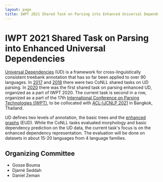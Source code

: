 ```yaml
---
layout: page
title: IWPT 2021 Shared Task on Parsing into Enhanced Universal Dependencies
---
```


# IWPT 2021 Shared Task on Parsing into Enhanced Universal Dependencies

[Universal Dependencies](http://universaldependencies.org/) (UD) is a
framework for cross-linguistically consistent treebank annotation that
has so far been applied to over 90 languages. In
[2017](http://universaldependencies.org/conll17/) and
[2018](http://universaldependencies.org/conll18/) there were two CoNLL
shared tasks on UD parsing. In
[2020](https://universaldependencies.org/iwpt20/) there was the first shared
task on parsing enhanced UD, organized as a part of IWPT 2020. The current
task is second in a row, organized as a part of the 17th [International
Conference on Parsing Technologies (IWPT)](https://iwpt21.sigparse.org/),
to be collocated with [ACL-IJCNLP 2021](https://2021.aclweb.org/) in Bangkok,
Thailand.

UD defines two levels of annotation, the basic trees and the [enhanced
graphs](https://universaldependencies.org/u/overview/enhanced-syntax.html) (EUD).
While the CoNLL tasks evaluated morphology and basic dependency
prediction on the UD data, the current task's focus is on the enhanced
dependency representation. The evaluation will be done on datasets in
about 15-20 languages from 4 language families.
<!-- DZ: 2020-01-13 it looks like we'll have 17 languages. -->

## Organizing Committee

* Gosse Bouma
* Djamé Seddah
* Daniel Zeman
